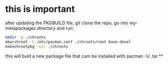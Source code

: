 # this is important
after updating the PKGBUILD file, git clone the repo, go into my-metapackages directory and run:
```bash
mkdir -p ./chroots
mkarchroot -C /etc/pacman.conf ./chroots/root base-devel
makechrootpkg -cur ./chroots
```
this will buld a new package file that cam be installed with pacman -U <filename>.tar.**
